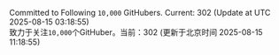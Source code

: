 Committed to Following `10,000` GitHubers. Current: <!-- FOLLOWING_COUNT -->302<!-- FOLLOWING_COUNT --> (Update at UTC <!-- LAST_UPDATED -->2025-08-15 03:18:55<!-- LAST_UPDATED -->)<br>
致力于关注`10,000`个GitHuber。当前：<!-- FOLLOWING_COUNT -->302<!-- FOLLOWING_COUNT --> (更新于北京时间 <!-- LAST_UPDATED_CST -->2025-08-15 11:18:55<!-- LAST_UPDATED_CST -->)
